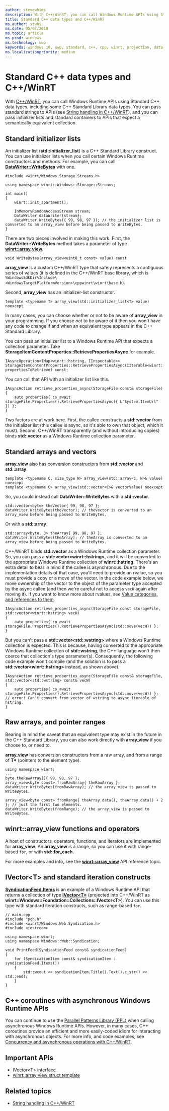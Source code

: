 ```yaml
---
author: stevewhims
description: With C++/WinRT, you can call Windows Runtime APIs using Standard C++ data types.
title: Standard C++ data types and C++/WinRT
ms.author: stwhi
ms.date: 05/07/2018
ms.topic: article
ms.prod: windows
ms.technology: uwp
keywords: windows 10, uwp, standard, c++, cpp, winrt, projection, data, types
ms.localizationpriority: medium
---
```


# Standard C++ data types and C++/WinRT

With [C++/WinRT](/windows/uwp/cpp-and-winrt-apis/intro-to-using-cpp-with-winrt), you can call Windows Runtime APIs using Standard C++ data types, including some C++ Standard Library data types. You can pass standard strings to APIs (see [String handling in C++/WinRT](strings.md)), and you can pass initializer lists and standard containers to APIs that expect a semantically equivalent collection.

## Standard initializer lists
An initializer list (**std::initializer_list**) is a C++ Standard Library construct. You can use initializer lists when you call certain Windows Runtime constructors and methods. For example, you can call [**DataWriter::WriteBytes**](/uwp/api/windows.storage.streams.datawriter.writebytes) with one.

```cppwinrt
#include <winrt/Windows.Storage.Streams.h>

using namespace winrt::Windows::Storage::Streams;

int main()
{
    winrt::init_apartment();

    InMemoryRandomAccessStream stream;
    DataWriter dataWriter{stream};
    dataWriter.WriteBytes({ 99, 98, 97 }); // the initializer list is converted to an array_view before being passed to WriteBytes.
}
```

There are two pieces involved in making this work. First, the **DataWriter::WriteBytes** method takes a parameter of type [**winrt::array_view**](/uwp/cpp-ref-for-winrt/array-view).

```cppwinrt
void WriteBytes(array_view<uint8_t const> value) const
```

 **array_view** is a custom C++/WinRT type that safely represents a contiguous series of values (it is defined in the C++/WinRT base library, which is `%WindowsSdkDir%Include\<WindowsTargetPlatformVersion>\cppwinrt\winrt\base.h`).

Second, **array_view** has an initializer-list constructor.

```cppwinrt
template <typename T> array_view(std::initializer_list<T> value) noexcept
```

In many cases, you can choose whether or not to be aware of **array_view** in your programming. If you choose *not* to be aware of it then you won't have any code to change if and when an equivalent type appears in the C++ Standard Library.

You can pass an initializer list to a Windows Runtime API that expects a collection parameter. Take **StorageItemContentProperties::RetrievePropertiesAsync** for example.

```cppwinrt
IAsyncOperation<IMap<winrt::hstring, IInspectable>> StorageItemContentProperties::RetrievePropertiesAsync(IIterable<winrt::hstring> propertiesToRetrieve) const;
```

You can call that API with an initializer list like this.

```cppwinrt
IAsyncAction retrieve_properties_async(StorageFile const& storageFile)
{
    auto properties{ co_await storageFile.Properties().RetrievePropertiesAsync({ L"System.ItemUrl" }) };
}
```

Two factors are at work here. First, the callee constructs a **std::vector** from the initializer list (this callee is async, so it's able to own that object, which it must). Second, C++/WinRT transparently (and without introducing copies) binds **std::vector** as a Windows Runtime collection parameter.

## Standard arrays and vectors
**array_view** also has conversion constructors from **std::vector** and **std::array**.

```cppwinrt
template <typename C, size_type N> array_view(std::array<C, N>& value) noexcept
template <typename C> array_view(std::vector<C>& vectorValue) noexcept
```

So, you could instead call **DataWriter::WriteBytes** with a **std::vector**.

```cppwinrt
std::vector<byte> theVector{ 99, 98, 97 };
dataWriter.WriteBytes(theVector); // theVector is converted to an array_view before being passed to WriteBytes.
```

Or with a **std::array**.

```cppwinrt
std::array<byte, 3> theArray{ 99, 98, 97 };
dataWriter.WriteBytes(theArray); // theArray is converted to an array_view before being passed to WriteBytes.
```

C++/WinRT binds **std::vector** as a Windows Runtime collection parameter. So, you can pass a **std::vector&lt;winrt::hstring&gt;**, and it will be converted to the appropriate Windows Runtime collection of **winrt::hstring**. There's an extra detail to bear in mind if the callee is asynchronous. Due to the implementation details of that case, you'll need to provide an rvalue, so you must provide a copy or a move of the vector. In the code example below, we move ownership of the vector to the object of the parameter type accepted by the async callee (and then we're careful not to access `vecH` again after moving it). If you want to know more about rvalues, see [Value categories, and references to them](cpp-value-categories.md).

```cppwinrt
IAsyncAction retrieve_properties_async(StorageFile const storageFile, std::vector<winrt::hstring> vecH)
{
	auto properties{ co_await storageFile.Properties().RetrievePropertiesAsync(std::move(vecH)) };
}
```

But you can't pass a **std::vector&lt;std::wstring&gt;** where a Windows Runtime collection is expected. This is because, having converted to the appropriate Windows Runtime collection of **std::wstring**, the C++ language won't then coerce that collection's type parameter(s). Consequently, the following code example won't compile (and the solution is to pass a **std::vector&lt;winrt::hstring&gt;** instead, as shown above).

```cppwinrt
IAsyncAction retrieve_properties_async(StorageFile const& storageFile, std::vector<std::wstring> const& vecW)
{
    auto properties{ co_await storageFile.Properties().RetrievePropertiesAsync(std::move(vecW)) }; // error! Can't convert from vector of wstring to async_iterable of hstring.
}
```

## Raw arrays, and pointer ranges
Bearing in mind the caveat that an equivalent type may exist in the future in the C++ Standard Library, you can also work directly with **array_view** if you choose to, or need to.

**array_view** has conversion constructors from a raw array, and from a range of **T&ast;** (pointers to the element type).

```cppwinrt
using namespace winrt;
...
byte theRawArray[]{ 99, 98, 97 };
array_view<byte const> fromRawArray{ theRawArray };
dataWriter.WriteBytes(fromRawArray); // the array_view is passed to WriteBytes.

array_view<byte const> fromRange{ theArray.data(), theArray.data() + 2 }; // just the first two elements.
dataWriter.WriteBytes(fromRange); // the array_view is passed to WriteBytes.
```

## winrt::array_view functions and operators
A host of constructors, operators, functions, and iterators are implemented for **array_view**. An **array_view** is a range, so you can use it with range-based `for`, or with **std::for_each**.

For more examples and info, see the [**winrt::array_view**](/uwp/cpp-ref-for-winrt/array-view) API reference topic.

## **IVector&lt;T&gt;** and standard iteration constructs
[**SyndicationFeed.Items**](/uwp/api/windows.web.syndication.syndicationfeed.items) is an example of a Windows Runtime API that returns a collection of type [**IVector&lt;T&gt;**](/uwp/api/windows.foundation.collections.ivector_t_) (projected into C++/WinRT as **winrt::Windows::Foundation::Collections::IVector&lt;T&gt;**). You can use this type with standard iteration constructs, such as range-based `for`.

```cppwinrt
// main.cpp
#include "pch.h"
#include <winrt/Windows.Web.Syndication.h>
#include <iostream>

using namespace winrt;
using namespace Windows::Web::Syndication;

void PrintFeed(SyndicationFeed const& syndicationFeed)
{
    for (SyndicationItem const& syndicationItem : syndicationFeed.Items())
    {
        std::wcout << syndicationItem.Title().Text().c_str() << std::endl;
    }
}
```

## C++ coroutines with asynchronous Windows Runtime APIs
You can continue to use the [Parallel Patterns Library (PPL)](/cpp/parallel/concrt/parallel-patterns-library-ppl) when calling asynchronous Windows Runtime APIs. However, in many cases, C++ coroutines provide an efficient and more easily-coded idiom for interacting with asynchronous objects. For more info, and code examples, see [Concurrency and asynchronous operations with C++/WinRT](concurrency.md).

## Important APIs
* [IVector&lt;T&gt; interface](/uwp/api/windows.foundation.collections.ivector_t_)
* [winrt::array_view struct template](/uwp/cpp-ref-for-winrt/array-view)

## Related topics
* [String handling in C++/WinRT](strings.md)
